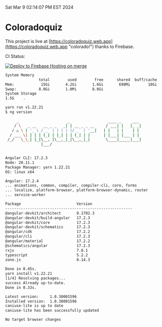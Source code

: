 Sat Mar  9 02:14:07 PM EST 2024

# Coloradoquiz


This project is live at [https://coloradoquiz.web.app](https://coloradoquiz.web.app "colorado!") thanks to Firebase.

CI Status: 

[![Deploy to Firebase Hosting on merge](https://github.com/teamkushal/coloradoquiz/actions/workflows/firebase-hosting-merge.yml/badge.svg)](https://github.com/teamkushal/coloradoquiz/actions/workflows/firebase-hosting-merge.yml)

```bash
System Memory
               total        used        free      shared  buff/cache   available
Mem:            15Gi       4.2Gi       1.6Gi       698Mi        10Gi        11Gi
Swap:          8.0Gi       1.0Mi       8.0Gi
System Storage
1.5G	.
```
```bash
yarn run v1.22.21
$ ng version

     _                      _                 ____ _     ___
    / \   _ __   __ _ _   _| | __ _ _ __     / ___| |   |_ _|
   / △ \ | '_ \ / _` | | | | |/ _` | '__|   | |   | |    | |
  / ___ \| | | | (_| | |_| | | (_| | |      | |___| |___ | |
 /_/   \_\_| |_|\__, |\__,_|_|\__,_|_|       \____|_____|___|
                |___/
    

Angular CLI: 17.2.3
Node: 20.11.1
Package Manager: yarn 1.22.21
OS: linux x64

Angular: 17.2.4
... animations, common, compiler, compiler-cli, core, forms
... localize, platform-browser, platform-browser-dynamic, router
... service-worker

Package                         Version
---------------------------------------------------------
@angular-devkit/architect       0.1702.3
@angular-devkit/build-angular   17.2.3
@angular-devkit/core            17.2.3
@angular-devkit/schematics      17.2.3
@angular/cdk                    17.2.2
@angular/cli                    17.2.3
@angular/material               17.2.2
@schematics/angular             17.2.3
rxjs                            7.8.1
typescript                      5.2.2
zone.js                         0.14.3
    
Done in 0.45s.
yarn install v1.22.21
[1/4] Resolving packages...
success Already up-to-date.
Done in 0.33s.
```
```bash
Latest version:     1.0.30001596
Installed version:  1.0.30001596
caniuse-lite is up to date
caniuse-lite has been successfully updated

No target browser changes
```
```bash
